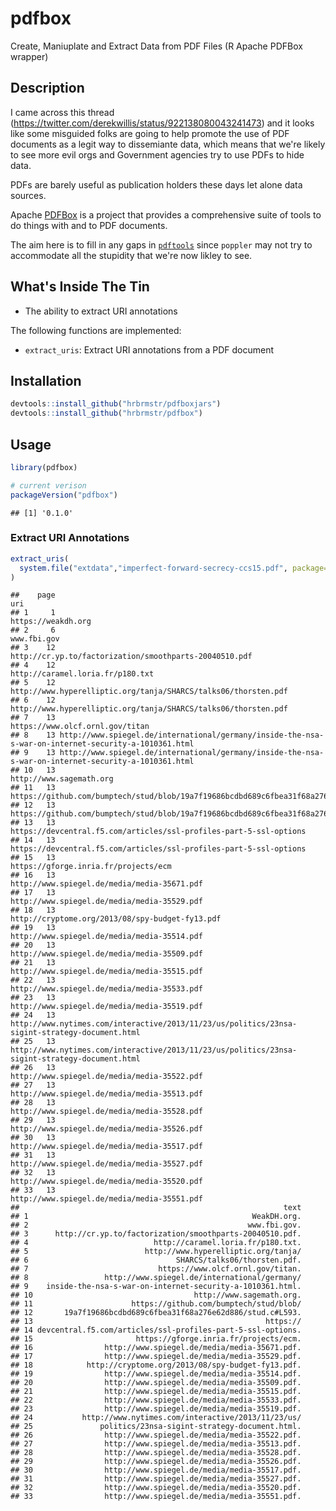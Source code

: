 
pdfbox
======

Create, Maniuplate and Extract Data from PDF Files (R Apache PDFBox wrapper)

Description
-----------

I came across this thread (<https://twitter.com/derekwillis/status/922138080043241473>) and it looks like some misguided folks are going to help promote the use of PDF documents as a legit way to dissemiante data, which means that we're likely to see more evil orgs and Government agencies try to use PDFs to hide data.

PDFs are barely useful as publication holders these days let alone data sources.

Apache [PDFBox](https://pdfbox.apache.org/index.html) is a project that provides a comprehensive suite of tools to do things with and to PDF documents.

The aim here is to fill in any gaps in [`pdftools`](https://github.com/ropensci/pdftools) since `poppler` may not try to accommodate all the stupidity that we're now likley to see.

What's Inside The Tin
---------------------

-   The ability to extract URI annotations

The following functions are implemented:

-   `extract_uris`: Extract URI annotations from a PDF document

Installation
------------

``` r
devtools::install_github("hrbrmstr/pdfboxjars")
devtools::install_github("hrbrmstr/pdfbox")
```

Usage
-----

``` r
library(pdfbox)

# current verison
packageVersion("pdfbox")
```

    ## [1] '0.1.0'

### Extract URI Annotations

``` r
extract_uris(
  system.file("extdata","imperfect-forward-secrecy-ccs15.pdf", package="pdfbox")
)
```

    ##    page                                                                                                  uri
    ## 1     1                                                                                   https://weakdh.org
    ## 2     6                                                                                          www.fbi.gov
    ## 3    12                                               http://cr.yp.to/factorization/smoothparts-20040510.pdf
    ## 4    12                                                                     http://caramel.loria.fr/p180.txt
    ## 5    12                                       http://www.hyperelliptic.org/tanja/SHARCS/talks06/thorsten.pdf
    ## 6    12                                       http://www.hyperelliptic.org/tanja/SHARCS/talks06/thorsten.pdf
    ## 7    13                                                                      https://www.olcf.ornl.gov/titan
    ## 8    13 http://www.spiegel.de/international/germany/inside-the-nsa-s-war-on-internet-security-a-1010361.html
    ## 9    13 http://www.spiegel.de/international/germany/inside-the-nsa-s-war-on-internet-security-a-1010361.html
    ## 10   13                                                                              http://www.sagemath.org
    ## 11   13           https://github.com/bumptech/stud/blob/19a7f19686bcdbd689c6fbea31f68a276e62d886/stud.c#L593
    ## 12   13           https://github.com/bumptech/stud/blob/19a7f19686bcdbd689c6fbea31f68a276e62d886/stud.c#L593
    ## 13   13                                   https://devcentral.f5.com/articles/ssl-profiles-part-5-ssl-options
    ## 14   13                                   https://devcentral.f5.com/articles/ssl-profiles-part-5-ssl-options
    ## 15   13                                                                 https://gforge.inria.fr/projects/ecm
    ## 16   13                                                          http://www.spiegel.de/media/media-35671.pdf
    ## 17   13                                                          http://www.spiegel.de/media/media-35529.pdf
    ## 18   13                                                      http://cryptome.org/2013/08/spy-budget-fy13.pdf
    ## 19   13                                                          http://www.spiegel.de/media/media-35514.pdf
    ## 20   13                                                          http://www.spiegel.de/media/media-35509.pdf
    ## 21   13                                                          http://www.spiegel.de/media/media-35515.pdf
    ## 22   13                                                          http://www.spiegel.de/media/media-35533.pdf
    ## 23   13                                                          http://www.spiegel.de/media/media-35519.pdf
    ## 24   13        http://www.nytimes.com/interactive/2013/11/23/us/politics/23nsa-sigint-strategy-document.html
    ## 25   13        http://www.nytimes.com/interactive/2013/11/23/us/politics/23nsa-sigint-strategy-document.html
    ## 26   13                                                          http://www.spiegel.de/media/media-35522.pdf
    ## 27   13                                                          http://www.spiegel.de/media/media-35513.pdf
    ## 28   13                                                          http://www.spiegel.de/media/media-35528.pdf
    ## 29   13                                                          http://www.spiegel.de/media/media-35526.pdf
    ## 30   13                                                          http://www.spiegel.de/media/media-35517.pdf
    ## 31   13                                                          http://www.spiegel.de/media/media-35527.pdf
    ## 32   13                                                          http://www.spiegel.de/media/media-35520.pdf
    ## 33   13                                                          http://www.spiegel.de/media/media-35551.pdf
    ##                                                           text
    ## 1                                                  WeakDH.org.
    ## 2                                                 www.fbi.gov.
    ## 3      http://cr.yp.to/factorization/smoothparts-20040510.pdf.
    ## 4                            http://caramel.loria.fr/p180.txt.
    ## 5                          http://www.hyperelliptic.org/tanja/
    ## 6                                 SHARCS/talks06/thorsten.pdf.
    ## 7                             https://www.olcf.ornl.gov/titan.
    ## 8                 http://www.spiegel.de/international/germany/
    ## 9    inside-the-nsa-s-war-on-internet-security-a-1010361.html.
    ## 10                                    http://www.sagemath.org.
    ## 11                      https://github.com/bumptech/stud/blob/
    ## 12       19a7f19686bcdbd689c6fbea31f68a276e62d886/stud.c#L593.
    ## 13                                                    https://
    ## 14 devcentral.f5.com/articles/ssl-profiles-part-5-ssl-options.
    ## 15                       https://gforge.inria.fr/projects/ecm.
    ## 16                http://www.spiegel.de/media/media-35671.pdf.
    ## 17                http://www.spiegel.de/media/media-35529.pdf.
    ## 18            http://cryptome.org/2013/08/spy-budget-fy13.pdf.
    ## 19                http://www.spiegel.de/media/media-35514.pdf.
    ## 20                http://www.spiegel.de/media/media-35509.pdf.
    ## 21                http://www.spiegel.de/media/media-35515.pdf.
    ## 22                http://www.spiegel.de/media/media-35533.pdf.
    ## 23                http://www.spiegel.de/media/media-35519.pdf.
    ## 24           http://www.nytimes.com/interactive/2013/11/23/us/
    ## 25               politics/23nsa-sigint-strategy-document.html.
    ## 26                http://www.spiegel.de/media/media-35522.pdf.
    ## 27                http://www.spiegel.de/media/media-35513.pdf.
    ## 28                http://www.spiegel.de/media/media-35528.pdf.
    ## 29                http://www.spiegel.de/media/media-35526.pdf.
    ## 30                http://www.spiegel.de/media/media-35517.pdf.
    ## 31                http://www.spiegel.de/media/media-35527.pdf.
    ## 32                http://www.spiegel.de/media/media-35520.pdf.
    ## 33                http://www.spiegel.de/media/media-35551.pdf.

